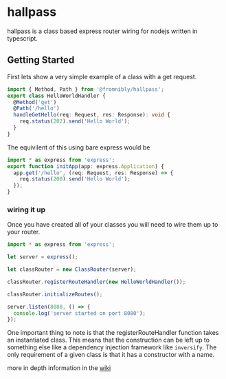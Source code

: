 # hallpass

hallpass is a class based express router wiring for nodejs written in typescript.

## Getting Started

First lets show a very simple example of a class with a get request.

```typescript
import { Method, Path } from '@fromnibly/hallpass';
export class HelloWorldHandler {
  @Method('get')
  @Path('/hello')
  handleGetHello(req: Request, res: Response): void {
    req.status(202).send('Hello World');
  }
}
```

The equivilent of this using bare express would be

```typescript
import * as express from 'express';
export function initApp(app: express.Application) {
  app.get('/hello', (req: Request, res: Response) => {
    req.status(200).send('Hello World');
  });
}
```

### wiring it up

Once you have created all of your classes you will need to wire them up to your router.

```typescript
import * as express from 'express';

let server = express();

let classRouter = new ClassRouter(server);

classRouter.registerRouteHandler(new HelloWorldHandler());

classRouter.initializeRoutes();

server.listen(8080, () => {
  console.log('server started on port 8080');
});
```

One important thing to note is that the registerRouteHandler function takes an instantiated class. This means that the construction can be left up to something else like a dependency injection framework like `inversify`. The only requirement of a given class is that it has a constructor with a name.

more in depth information in the [wiki](https://github.com/from-nibly/hallpass/wiki)
